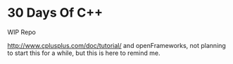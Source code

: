 # 30 Days Of C++
WIP Repo

http://www.cplusplus.com/doc/tutorial/ and openFrameworks, not planning to start this for a while, but this is here to remind me.
